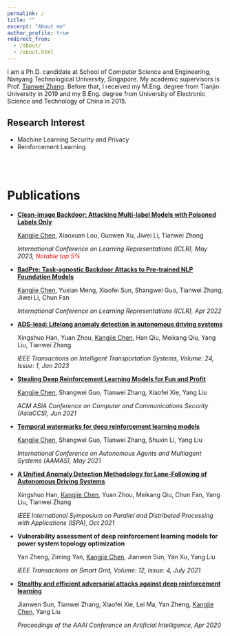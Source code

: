 ```yaml
---
permalink: /
title: ""
excerpt: "About me"
author_profile: true
redirect_from: 
  - /about/
  - /about.html
---
```


I am a Ph.D. candidate at School of Computer Science and Engineering, Nanyang Technological University, Singapore. My academic supervisors is Prof. [Tianwei Zhang](https://personal.ntu.edu.sg/tianwei.zhang/index.html). Before that, I received my M.Eng. degree from Tianjin University in 2019 and my B.Eng. degree from University of Electronic Science and Technology of China in 2015. 

## Research Interest
- Machine Learning Security and Privacy
- Reinforcement Learning

<br/>
<br/>

# Publications

* **[Clean-image Backdoor: Attacking Multi-label Models with Poisoned Labels Only](https://kangjie-chen.io/files/files/2023_ICLR_clean-image_backdoor.pdf)**

  <u>Kangjie Chen</u>, Xiaoxuan Lou, Guowen Xu, Jiwei Li, Tianwei Zhang

  *International Conference on Learning Representations (ICLR), May 2023, <span style="color:red">Notable top 5%</span>* 


* **[BadPre: Task-agnostic Backdoor Attacks to Pre-trained NLP Foundation Models](https://kangjie-chen.io/files/files/2022_ICLR_BadPre.pdf)**

  <u>Kangjie Chen</u>, Yuxian Meng, Xiaofei Sun, Shangwei Guo, Tianwei Zhang, Jiwei Li, Chun Fan

  *International Conference on Learning Representations (ICLR), Apr 2022*


* **[ADS-lead: Lifelong anomaly detection in autonomous driving systems](https://kangjie-chen.io/files/files/2022_TITS_ADS-lead.pdf)**

  Xingshuo Han, Yuan Zhou, <u>Kangjie Chen</u>, Han Qiu, Meikang Qiu, Yang Liu, Tianwei Zhang

  *IEEE Transactions on Intelligent Transportation Systems, Volume: 24, Issue: 1, Jan 2023*

* **[Stealing Deep Reinforcement Learning Models for Fun and Profit](https://kangjie-chen.io/files/files/2021_AsiaCCS_Stealing-DRL.pdf)**

  <u>Kangjie Chen</u>, Shangwei Guo, Tianwei Zhang, Xiaofei Xie, Yang Liu

  *ACM ASIA Conference on Computer and Communications Security (AsiaCCS), Jun 2021*

* **[Temporal watermarks for deep reinforcement learning models](https://kangjie-chen.io/files/files/2021_AAMAS_DRL-Watermark.pdf)**

  <u>Kangjie Chen</u>, Shangwei Guo, Tianwei Zhang, Shuxin Li, Yang Liu

  *International Conference on Autonomous Agents and Multiagent Systems (AAMAS), May 2021*

* **[A Unified Anomaly Detection Methodology for Lane-Following of Autonomous Driving Systems](https://kangjie-chen.io/files/files/2021_ISPA_Anomaly-Detection.pdf)**

  Xingshuo Han, <u>Kangjie Chen</u>, Yuan Zhou, Meikang Qiu, Chun Fan, Yang Liu, Tianwei Zhang

  *IEEE International Symposium on Parallel and Distributed Processing with Applications (ISPA), Oct 2021*

* **Vulnerability assessment of deep reinforcement learning models for power system topology optimization**

  Yan Zheng, Ziming Yan, <u>Kangjie Chen</u>, Jianwen Sun, Yan Xu, Yang Liu

  *IEEE Transactions on Smart Grid, Volume: 12, Issue: 4, July 2021*

* **[Stealthy and efficient adversarial attacks against deep reinforcement learning](https://kangjie-chen.io/files/files/2020_AAAI_DRL_AE.pdf)**

  Jianwen Sun, Tianwei Zhang, Xiaofei Xie, Lei Ma, Yan Zheng, <u>Kangjie Chen</u>, Yang Liu

  *Proceedings of the AAAI Conference on Artificial Intelligence, Apr 2020*